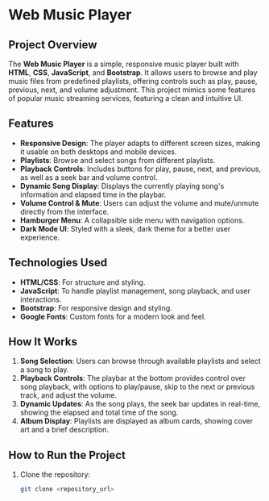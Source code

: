 # Web Music Player

## Project Overview
The **Web Music Player** is a simple, responsive music player built with **HTML**, **CSS**, **JavaScript**, and **Bootstrap**. It allows users to browse and play music files from predefined playlists, offering controls such as play, pause, previous, next, and volume adjustment. This project mimics some features of popular music streaming services, featuring a clean and intuitive UI.

## Features
- **Responsive Design**: The player adapts to different screen sizes, making it usable on both desktops and mobile devices.
- **Playlists**: Browse and select songs from different playlists.
- **Playback Controls**: Includes buttons for play, pause, next, and previous, as well as a seek bar and volume control.
- **Dynamic Song Display**: Displays the currently playing song's information and elapsed time in the playbar.
- **Volume Control & Mute**: Users can adjust the volume and mute/unmute directly from the interface.
- **Hamburger Menu**: A collapsible side menu with navigation options.
- **Dark Mode UI**: Styled with a sleek, dark theme for a better user experience.

## Technologies Used
- **HTML/CSS**: For structure and styling.
- **JavaScript**: To handle playlist management, song playback, and user interactions.
- **Bootstrap**: For responsive design and styling.
- **Google Fonts**: Custom fonts for a modern look and feel.

## How It Works
1. **Song Selection**: Users can browse through available playlists and select a song to play.
2. **Playback Controls**: The playbar at the bottom provides control over song playback, with options to play/pause, skip to the next or previous track, and adjust the volume.
3. **Dynamic Updates**: As the song plays, the seek bar updates in real-time, showing the elapsed and total time of the song.
4. **Album Display**: Playlists are displayed as album cards, showing cover art and a brief description.

## How to Run the Project
1. Clone the repository:
   ```bash
   git clone <repository_url>
